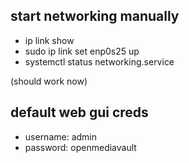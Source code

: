 ## start networking manually
- ip link show
- sudo ip link set enp0s25 up
- systemctl status networking.service

(should work now)

## default web gui creds
- username: admin
- password: openmediavault